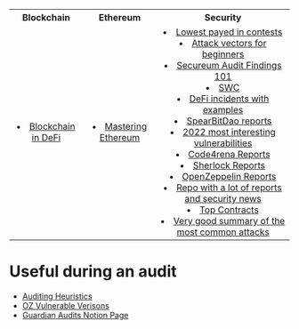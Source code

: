 <table>
  <tr>
    <th align="center">Blockchain</th>
    <th align="center">Ethereum</th>
    <th align="center">Security</th>
  </tr>
  <tr>
    <td align="center">
      <ui>
      <li>
           <a href="https://www.youtube.com/playlist?list=PLjrTIwaNiTwn39tg3sR_bPBWGHoznv47D" target="_blank">
             Blockchain in DeFi
          </a>
        </li>
      </ui>
    </td>
    <td align="center">
      <ui>
        <li>
          <a href="https://dl.ebooksworld.ir/motoman/Mastering_Ethereum_Andreas.M.Antonopoulos.www.EBooksWorld.ir.pdf" target="_blank">
           Mastering Ethereum
          </a>
        </li>
      </ui>
    </td>
    <td align="center">
      <ui>
        <li>
            <a href="https://0xvolodya.hashnode.dev/lowest-paying-findings-on-code4rena-sherlock#heading-silent-overflow" target="_blank">
            Lowest payed in contests
          </a>
       </li>
        <li>
            <a href="https://github.com/sigp/solidity-security-blog" target="_blank">
            Attack vectors for beginners
          </a>
        </li>
        <li>
            <a href="https://secureum.substack.com/p/audit-findings-101" target="_blank">
            Secureum Audit Findings 101
          </a>
       </li>
       </li>
         <li>
            <a href="https://swcregistry.io/docs/SWC-100" target="_blank">
            SWC
          </a>
       </li>
         <li>
            <a href="https://github.com/SunWeb3Sec/DeFiHackLabs" target="_blank">
            DeFi incidents with examples
          </a>
       </li>
         <li>
            <a href="https://github.com/spearbit/portfolio/tree/master/pdfs" target="_blank">
            SpearBitDao reports
          </a>
       </li>
        <li>
            <a href="https://ventral.digital/posts/2022/12/15/ethereum-smart-contract-auditors-2022-rewind" target="_blank">
            2022 most interesting vulnerabilities
          </a>
       </li>
       <li>
            <a href="https://code4rena.com/reports" target="_blank">
            Code4rena Reports
          </a>
       </li>
        <li>
            <a href="https://github.com/orgs/sherlock-audit/repositories?q=-judging" target="_blank">
            Sherlock Reports
          </a>
       </li>
        <li>
            <a href="https://blog.openzeppelin.com/tag/security-audits" target="_blank">
            OpenZeppelin Reports
          </a>
       </li>
        <li>
            <a href="https://github.com/0xNazgul/Blockchain-Security-Audit-List" target="_blank">
            Repo with a lot of reports and security news
          </a>
       </li>
          <li>
            <a href="https://blog.bytes032.xyz/p/10-protocols-from-which-you-can-gain-a-wealth-of-knowledge" target="_blank">
            Top Contracts
          </a>
       </li>
        </li>
          <li>
            <a href="https://www.rareskills.io/post/smart-contract-security?fbclid=IwAR2W-g_396WSbV66XrJTRf5cDkZENmrKxh35CYj2hp9FGWbuaQkfpZyvTB4" target="_blank">
            Very good summary of the most common attacks
          </a>
       </li>
      </ui>
    </td>
  </tr>
</table>


# Useful during an audit
- [Auditing Heuristics](https://github.com/OpenCoreCH/smart-contract-auditing-heuristics)
- [OZ Vulnerable Verisons](https://security.snyk.io/package/npm/@openzeppelin%2Fcontracts)
- [Guardian Audits Notion Page](https://lab.guardianaudits.com/encyclopedia-of-solidity-attack-vectors)




